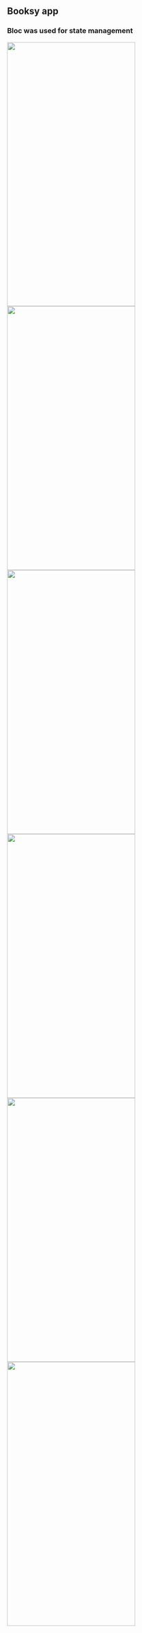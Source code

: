 ## Booksy app

### Bloc was used for state management

<img src="https://i.imgur.com/cKVuz8Q.png" 
     width="300" 
     height="616" /> <img src="https://i.imgur.com/rrPnTqs.png" 
     width="300" 
     height="616" /> <img src="https://i.imgur.com/jiSYRnS.png" 
     width="300" 
     height="616" /> 
     <img src="https://i.imgur.com/orc37AO.png" 
     width="300" 
     height="616" /> 
      <img src="https://i.imgur.com/qpmQKGP.png" 
     width="300" 
     height="616" /> 
      <img src="https://i.imgur.com/DidCMAK.png" 
     width="300" 
     height="616" /> 
